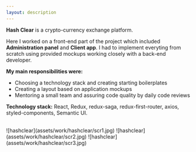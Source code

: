 ```yaml
---
layout: description
---
```


**Hash Clear** is a crypto-currency exchange platform.

Here I worked on a front-end part of the project which included **Administration panel** and **Client app**. I had to implement everyting from scratch using provided mockups working closely with a back-end developer.

**My main responsibilities were:**
* Choosing a technology stack and creating starting boilerplates
* Creating a layout based on application mockups
* Mentoring a small team and assuring code quality by daily code reviews

**Technology stack:** React, Redux, redux-saga, redux-first-router, axios, styled-components, Semantic UI.

<br/>
![hashclear](assets/work/hashclear/scr1.jpg)
![hashclear](assets/work/hashclear/scr2.jpg)
![hashclear](assets/work/hashclear/scr3.jpg)
